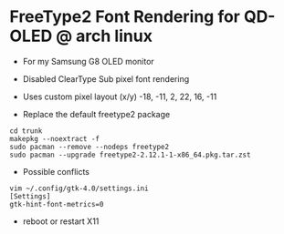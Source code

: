 # FreeType2 Font Rendering for QD-OLED @ arch linux

- For my Samsung G8 OLED monitor
- Disabled ClearType Sub pixel font rendering
- Uses custom pixel layout (x/y) -18, -11, 2, 22, 16, -11

- Replace the default freetype2 package
```
cd trunk
makepkg --noextract -f
sudo pacman --remove --nodeps freetype2
sudo pacman --upgrade freetype2-2.12.1-1-x86_64.pkg.tar.zst
```

- Possible conflicts
```
vim ~/.config/gtk-4.0/settings.ini
[Settings]
gtk-hint-font-metrics=0
```

- reboot or restart X11
